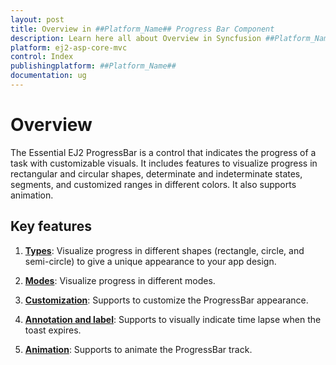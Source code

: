 ```yaml
---
layout: post
title: Overview in ##Platform_Name## Progress Bar Component
description: Learn here all about Overview in Syncfusion ##Platform_Name## Progress Bar component of Syncfusion Essential JS 2 and more.
platform: ej2-asp-core-mvc
control: Index
publishingplatform: ##Platform_Name##
documentation: ug
---
```


# Overview

The Essential EJ2 ProgressBar is a control that indicates the progress of a task with customizable visuals. It includes features to visualize progress in rectangular and circular shapes, determinate and indeterminate states, segments, and customized ranges in different colors. It also supports animation.

## Key features

1. **[Types](./types/)**: Visualize progress in different shapes (rectangle, circle, and semi-circle) to give a unique appearance to your app design.

2. **[Modes](./modes/)**: Visualize progress in different modes.

3. **[Customization](./customization/)**: Supports to customize the ProgressBar appearance.

4. **[Annotation and label](./annotation/)**: Supports to visually indicate time lapse when the toast expires.

5. **[Animation](./animation/)**: Supports to animate the ProgressBar track.